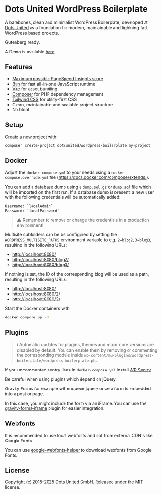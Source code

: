 # Dots United WordPress Boilerplate

A barebones, clean and minimalist WordPress Boilerplate, developed at
[Dots United](https://dotsunited.de/) as a foundation for modern, maintainable
and lightning fast WordPress based projects.

Gutenberg ready.

A Demo is available [here](http://wordpress-boilerplate.dotsunited.de/).

## Features

- [Maximum possible PageSpeed Insights score](https://developers.google.com/speed/pagespeed/insights/?url=http%3A%2F%2Fwordpress-boilerplate.dotsunited.de%2F&tab=mobile)
- [Bun](https://bun.sh) for fast all-in-one JavaScript runtime
- [Vite](https://github.com/vitejs/vite) for asset bundling
- [Composer](https://github.com/composer/composer) for PHP dependency management
- [Tailwind CSS](https://github.com/tailwindcss/tailwindcss) for utility-first CSS
- Clean, maintainable and scalable project structure
- No bloat

## Setup

Create a new project with:

```bash
composer create-project dotsunited/wordpress-boilerplate my-project
```

## Docker

Adjust the `docker-compose.yml` to your needs using a `docker-compose.override.yml` file (<https://docs.docker.com/compose/extends/>).

You can add a database dump using a `dump.sql.gz` or `dump.sql` file which will be imported on the first run. If a database dump is present, a new user with the following credentials will be automatically added:

```bash
Username: `localAdmin`
Password: `localPassword`
```

> ⚠️ Remember to remove or change the credentials in a production environment!

Multisite subfolders can be be configured by setting the `WORDPRESS_MULTISITE_PATHS` environment variable to e.g. `2=blog2,3=blog3`, resulting in the following URLs:

- <http://localhost:8080/>
- <http://localhost:8080/blog2/>
- <http://localhost:8080/blog3/>

If nothing is set, the ID of the corresponding blog will be used as a path, resulting in the following URLs:

- <http://localhost:8080/>
- <http://localhost:8080/2/>
- <http://localhost:8080/3/>

Start the Docker containers with

```bash
docker compose up -d
```

## Plugins

> ℹ️ Automatic updates for plugins, themes and major core versions are disabled by default. You can enable them by removing or commenting the corresponding module inside `wp-content/mu-plugins/wordpress-boilerplate/wordpress-boilerplate.php`.

If you uncommented sentry lines in `docker-compose.yml` install [WP Sentry](https://wordpress.org/plugins/wp-sentry-integration/)

Be careful when using plugins which depend on jQuery.

Gravity Forms for example will enqueue jquery once a form is embedded into a
post or page.

In this case, you might include the form via an iFrame. You can use the
[gravity-forms-iframe](https://github.com/bradyvercher/gravity-forms-iframe)
plugin for easier integration.

## Webfonts

It is recommended to use local webfonts and not from external CDN's like
Google Fonts.

You can use [google-webfonts-helper](https://gwfh.mranftl.com/fonts)
to download webfonts from Google Fonts.

## License

Copyright (c) 2015-2025 Dots United GmbH.
Released under the [MIT](LICENSE) license.
